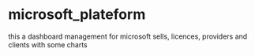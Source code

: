 # microsoft_plateform
this a dashboard management for microsoft sells, licences, providers and clients with some charts 
